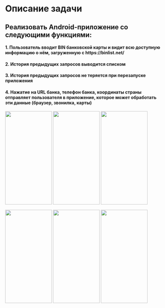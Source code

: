<h1>Описание задачи</h1>
<h2>Реализовать Android-приложение со следующими функциями:</h2>
<h4>1. Пользователь вводит BIN банковской карты и видит всю доступную информацию о нём,
загруженную с https://binlist.net/</h4>
<h4>2. История предыдущих запросов выводится списком</h4>
<h4>3. История предыдущих запросов не теряется при перезапуске приложения</h4>
<h4>4. Нажатие на URL банка, телефон банка, координаты страны отправляет пользователя в
приложение, которое может обработать эти данные (браузер, звонилка, карты)</h4>

<img src="https://user-images.githubusercontent.com/77741297/212469844-6c5a8f76-f882-4682-84d7-1caff3aa831d.jpg" width="150" height="300" />  <img src="https://user-images.githubusercontent.com/77741297/212469850-f55b9ec1-5cf5-4423-a267-bbee33ec8e0e.jpg" width="150" height="300" />  <img src="https://user-images.githubusercontent.com/77741297/212470072-97037aad-0a31-4395-bab3-c096529b3623.jpg" width="150" height="300" />

<img src="https://user-images.githubusercontent.com/77741297/212469865-0fef0923-952e-49b0-a6c1-1d6ad8279391.jpg" width="150" height="300" />  <img src="https://user-images.githubusercontent.com/77741297/212469882-431c29e6-3c63-4c0c-81e8-e4e30f242838.jpg" width="150" height="300" />  <img src="https://user-images.githubusercontent.com/77741297/212469883-6467af02-87b1-47ca-8ac2-fe8f436a7ffa.jpg" width="150" height="300" />
